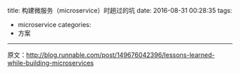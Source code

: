title: 构建微服务（microservice）时趟过的坑
date: 2016-08-31 00:28:35
tags:
- microservice
categories:
- 方案
---

原文：<http://blog.runnable.com/post/149676042396/lessons-learned-while-building-microservices>
